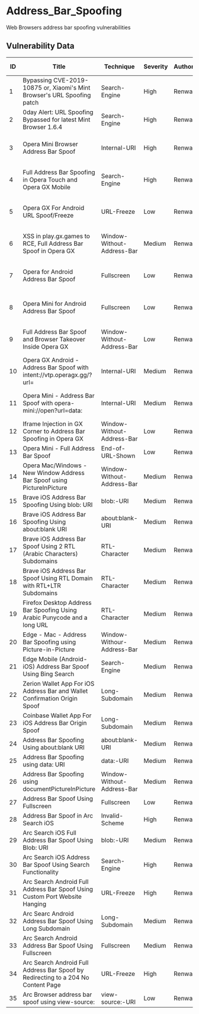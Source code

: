 # Address_Bar_Spoofing
Web Browsers address bar spoofing vulnerabilities

## Vulnerability Data

| ID | Title | Technique | Severity | Author | Discovery Date | Browser | Affected Version | Bounty | CVE | Reference |
|---|---|---|---|---|---|---|---|---|---|---|
| 1 | Bypassing CVE-2019-10875 or, Xiaomi's Mint Browser's URL Spoofing patch | Search-Engine | High | Renwa | 2019-04-07 | Xiaomi Mint | 1.6.3 | 0 | 0 | https://www.andmp.com/2019/04/bypassing-cve-2019-10875-or-xiaomis.html |
| 2 | 0day Alert: URL Spoofing Bypassed for latest Mint Browser 1.6.4 | Search-Engine | High | Renwa | 2019-04-08 | Xiaomi Mint | 1.6.4 | 0 | 0 | https://www.andmp.com/2019/04/0day-alert-url-spoofing-bypass-for.html |
| 3 | Opera Mini Browser Address Bar Spoof | Internal-URI | High | Renwa | 2022-09-29 | Opera Mini | 65.2.2254.63594 | 3000 | 0 | https://medium.com/@renwa/you-are-not-where-you-think-you-are-opera-browsers-address-bar-spoofing-vulnerabilities-aa36ad8321d8 |
| 4 | Full Address Bar Spoofing in Opera Touch and Opera GX Mobile | Search-Engine | High | Renwa | 2022-10-06 | Opera GX Mobile | 1.8.7 | 2500 | 0 | https://medium.com/@renwa/you-are-not-where-you-think-you-are-opera-browsers-address-bar-spoofing-vulnerabilities-aa36ad8321d8 |
| 5 | Opera GX For Android URL Spoof/Freeze | URL-Freeze | Low | Renwa | 2022-10-27 | Opera GX Mobile | 1.8.7 | 500 | 0 | https://medium.com/@renwa/you-are-not-where-you-think-you-are-opera-browsers-address-bar-spoofing-vulnerabilities-aa36ad8321d8 |
| 6 | XSS in play.gx.games to RCE, Full Address Bar Spoof in Opera GX | Window-Without-Address-Bar | Medium | Renwa | 2023-01-10 | Opera GX | 93.0.4585.78 | 1000 | 0 | https://medium.com/@renwa/you-are-not-where-you-think-you-are-opera-browsers-address-bar-spoofing-vulnerabilities-aa36ad8321d8 |
| 7 | Opera for Android Address Bar Spoof | Fullscreen | Low | Renwa | 2023-02-06 | Opera Android | 0 | 100 | 0 | https://medium.com/@renwa/you-are-not-where-you-think-you-are-opera-browsers-address-bar-spoofing-vulnerabilities-aa36ad8321d8 |
| 8 | Opera Mini for Android Address Bar Spoof | Fullscreen | Low | Renwa | 2023-02-06 | Opera Mini | 0 | 100 | 0 | https://medium.com/@renwa/you-are-not-where-you-think-you-are-opera-browsers-address-bar-spoofing-vulnerabilities-aa36ad8321d8 |
| 9 | Full Address Bar Spoof and Browser Takeover Inside Opera GX | Window-Without-Address-Bar | Low | Renwa | 2023-02-27 | Opera GX | 0 | 2000 | 0 | https://medium.com/@renwa/you-are-not-where-you-think-you-are-opera-browsers-address-bar-spoofing-vulnerabilities-aa36ad8321d8 |
| 10 | Opera GX Android - Address Bar Spoof with intent://vtp.operagx.gg/?url= | Internal-URI | Medium | Renwa | 2023-03-22 | Opera GX Android | 0 | 2000 | 0 | https://medium.com/@renwa/you-are-not-where-you-think-you-are-opera-browsers-address-bar-spoofing-vulnerabilities-aa36ad8321d8 |
| 11 | Opera Mini - Address Bar Spoof with opera-mini://open?url=data: | Internal-URI | Medium | Renwa | 2023-03-22 | Opera Mini | 0 | 2000 | 0 | https://medium.com/@renwa/you-are-not-where-you-think-you-are-opera-browsers-address-bar-spoofing-vulnerabilities-aa36ad8321d8 |
| 12 | Iframe Injection in GX Corner to Address Bar Spoofing in Opera GX | Window-Without-Address-Bar | Low | Renwa | 2024-02-19 | Opera GX | 0 | 250 | 0 | Author |
| 13 | Opera Mini - Full Address Bar Spoof | End-of-URL-Shown | Low | Renwa | 2024-03-27 | Opera Mini | 79.0.2254.70805 | 500 | 0 | Author |
| 14 | Opera Mac/Windows - New Window Address Bar Spoof using PictureInPicture | Window-Without-Address-Bar | Medium | Renwa | 2024-04-02 | Opera  | 0 | 3000 | 0 | Author |
| 15 | Brave iOS Address Bar Spoofing Using blob: URI | blob:-URI | Medium | Renwa | 2024-10-17 | Brave | 1.72.0 | 250 | 0 | Author |
| 16 | Brave iOS Address Bar Spoofing Using about:blank URI | about:blank-URI | Medium | Renwa | 2024-10-19 | Brave | 1.73.0 | 250 | 0 | Author |
| 17 | Brave iOS Address Bar Spoof Using 2 RTL (Arabic Characters) Subdomains | RTL-Character | Medium | Renwa | 2024-10-18 | Brave | 1.69.2 | 250 | 0 | Author |
| 18 | Brave iOS Address Bar Spoof Using RTL Domain with RTL+LTR Subdomains | RTL-Character | Medium | Renwa | 2024-11-2 | Brave | 1.70.1 | 250 | 0 | Author |
| 19 | Firefox Desktop Address Bar Spoofing Using Arabic Punycode and a long URL | RTL-Character | Medium | Renwa | 2024-10-18 | Firefox | 128.4.0 | 2000 | CVE-2024-11695 | Author |
| 20 | Edge - Mac - Address Bar Spoofing using Picture-in-Picture | Window-Withour-Address-Bar | Medium | Renwa | 2024-03-27 | Edge Mac | 0 | 1000 | CVE-2024-38093 | Author |
| 21 | Edge Mobile (Android-iOS) Address Bar Spoof Using Bing Search | Search-Engine | Medium | Renwa | 2024-04-13 | Edge Mobile | 0 | 1000 | CVE-2024-38083 | Author |
| 22 | Zerion Wallet App For iOS Address Bar and Wallet Confirmation Origin Spoof | Long-Subdomain | Medium | Renwa | 2024-11-04 | Zerion Wallet | 2.13.0 | 0 | 0 | Author |
| 23 | Coinbase Wallet App For iOS Address Bar Origin Spoof | Long-Subdomain | Medium | Renwa | 2024-12-11 | Coinbase Wallet | 29.22 | 0 | 0 | Author |
| 24 | Address Bar Spoofing Using about:blank URI | about:blank-URI | Medium | Renwa | 2024-10-11 | Arc Mac | 1.74.0 | 0 | 0 | Author |
| 25 | Address Bar Spoofing using data: URI | data:-URI | Medium | Renwa | 2024-10-15 | Arc Mac | 1.73.0 | 1000 | 0 | Author |
| 26 | Address Bar Spoofing using documentPictureInPicture | Window-Without-Address-Bar | Medium | Renwa | 2024-10-08 | Arc Mac | 1.74.0 | 100 | 0 | Author |
| 27 | Address Bar Spoof Using Fullscreen | Fullscreen | Low | Renwa | 2024-10-09 | Arc Mac | 1.73.0 | 500 | 0 | Author |
| 28 | Address Bar Spoof in Arc Search iOS | Invalid-Scheme | High | Renwa | 2024-10-13 | Arc iOS | 1.38.0 | 5000 | 0 | Author |
| 29 | Arc Search iOS Full Address Bar Spoof Using Blob: URI  | blob:-URI | Medium | Renwa | 2024-10-15 | Arc iOS | 1.38.0 | 500 | 0 | Author |
| 30 | Arc Search iOS Address Bar Spoof Using Search Functionality | Search-Engine | High | Renwa | 2024-11-14 | Arc iOS | 1.38.0 | 5000 | 0 | Author |
| 31 | Arc Search Android Full Address Bar Spoof Using Custom Port Website Hanging | URL-Freeze | High | Renwa | 2024-11-15 | Arc Android | 0 | 0 | 0 | Author |
| 32 | Arc Searc Android Address Bar Spoof Using Long Subdomain | Long-Subdomain | Medium | Renwa | 2024-11-15 | Arc Android |  | 0 | 0 | Author |
| 33 | Arc Search Android Address Bar Spoof Using Fullscreen | Fullscreen | Medium | Renwa | 2024-11-15 | Arc Android | 0 | 500 | 0 | Author |
| 34 | Arc Search Android Full Address Bar Spoof by Redirecting to a 204 No Content Page | URL-Freeze | High | Renwa | 2024-11-16 | Arc Android | 0 | 5000 | 0 | Author |
| 35 | Arc Browser address bar spoof using view-source: | view-source:-URI | Low | Renwa | 2024-11-16 | Arc Mac | 1.74.0 | 100 | 0 | Author |
